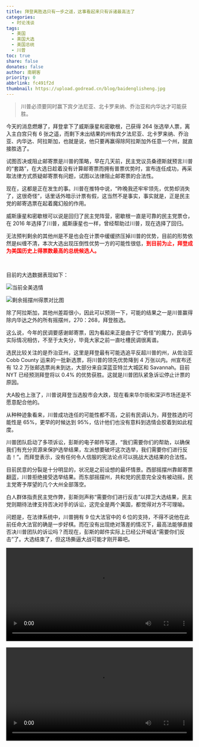 ```yaml
---
title: 拜登离胜选只有一步之遥，这事看起来只有诉诸最高法了
categories:
  - 时论浅谈
tags:
  - 美国
  - 美国大选
  - 美国总统
  - 川普
toc: true
share: false
donates: false
author: 南朝客
priority: 0
abbrlink: fc491f2d
thumbnail: https://upload.godread.cn/blog/baidenglisheng.jpg
---
```


> 川普必须要同时赢下宾夕法尼亚、北卡罗来纳、乔治亚和内华达才可能获胜。

<!-- more -->

今天的消息燃爆了，拜登拿下了威斯康星和密歇根，己获得 264 张选举人票，离入主白宫只有 6 张之遥，而剩下未出结果的州有宾夕法尼亚、北卡罗来纳、乔治亚、内华达、阿拉斯加，也就是说，他只要再赢得除阿拉斯加外任意一个州，就直接胜选了。



试图否决或阻止邮寄票是川普的策略，早在几天前，民主党议员桑德斯就预言川普的“套路”，在大选日趁着没有计算邮寄票而拥有普票优势时，宣布连任成功，再采取法律方式质疑邮寄票有问题，试图以法律阻止邮寄票的合法性。



现在，这都是正在发生的事。川普在推特中说，“昨晚我还牢牢领先，优势却消失了，这很奇怪”，话里话外暗示计票有假，这当然不是事实，事实就是，正是民主党的邮寄选票在起着魔幻般的作用。



威斯康星和密歇根可以说是回归了民主党阵营，密歇根一直是可靠的民主党票仓，在 2016 年选择了川普，威斯康星也一样，曾经帮助过川普，现在选择了回归。



无法预判剩余的其他州是不是也会在计票中缓缓挤压掉川普的优势，目前的形势依然是纠缠不清，本次大选出现压倒性优势一方的可能性很低，<span style="color: red; font-weight: bold;">到目前为止，拜登成为美国历史上得票数最高的总统候选人。</span>

<br>

目前的大选数据表现如下：

![当前全美选情](https://upload.godread.cn/blog/baidenglisheng.jpg)

![剩余摇摆州得票对比图](https://upload.godread.cn/blog/baidenglisheng_02.jpg)



除了阿拉斯加，其他州差距很小，因此可以预测一下，可能的结果之一是川普赢得除内华达之外的所有摇摆州，270：268，拜登胜选。



这么说，今年的民调要感谢邮寄票，因为看起来正是由于它“奇怪”的魔力，民调与实际情况相仿，不至于太失分，毕竟大家之前一直吐槽民调很离谱。



选民比较关注的是乔治亚州，这里是拜登最有可能选追平反超川普的州，从佐治亚 Cobb County 运来的一批新选票，将川普的领先优势降到 4 万张以内。州宣布还有 12.2 万张邮选票尚未到达，大部分来自深蓝亚特兰大城区和 Savannah。目前 NYT 已经预测拜登将以 0.4% 的优势获胜。这就是川普团队紧急诉讼停止计票的原因。



大A股也上涨了，川普说拜登当选股市会大跌，现在看来华尔街和深沪市场还是不愿意配合他的。



从种种迹象看来，川普成功连任的可能性都不高，之前有民调认为，拜登胜选的可能性是 65%，更早的时候达到 95%，估计他们也没有意料到选情会胶着到如此程度。



川普团队启动了多项诉讼，彭斯的电子邮件写道，“我们需要你们的帮助，以确保我们有充分资源来保护选举结果，左派想要破坏这次选举，我们需要你们进行反击！”。而拜登表示，没有任何令人信服的宪法论点可以挑战大选结果的合法性。



目前民意的分裂是十分明显的，状况是之前设想的最坏情景。西部摇摆州靠邮寄票翻蓝，川普拒绝接受选举结果。而东部摇摆州，共和党的民意完全没有被动摇，民主党寄予厚望的几个大州全部落空。



白人群体指责民主党作弊，彭斯则声称“需要你们进行反击”以捍卫大选结果，民主党则期待法律支持否决对手的诉讼，这完全是两个美国，都觉得对方不可理喻。



问题是，在法律系统中，川普拥有 9 位大法官中的 6 位的支持，不得不说他在此前任命大法官的确是一步好棋。而在没有出现绝对落差的情况下，最高法能够直接否决川普团队的诉讼吗？而现在，彭斯的邮件实际上已经公开喊话“需要你们反击”了。大选结束了，但这场撕逼大战可能才刚开幕吧。

<video src="https://upload.godread.cn/blog/baidenglisheng_video_01.mp4" controls="controls" style="width: 100%; max-height: 400px; background: #eee; margin: auto; display: block;">
    您的浏览器不支持播放该视频，请右键获取视频链接查看。
</video>

<br>

<video src="https://upload.godread.cn/blog/baidenglisheng_video_02.mp4" controls="controls" style="width: 100%; max-height: 400px; background: #eee; margin: auto; display: block;">
    您的浏览器不支持播放该视频，请右键获取视频链接查看。
</video>